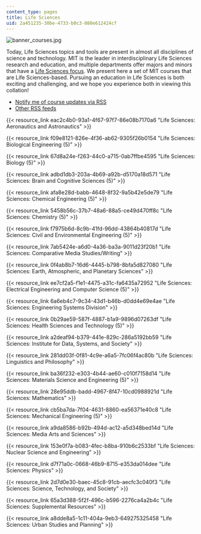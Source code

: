```yaml
---
content_type: pages
title: Life Sciences
uid: 2a451235-30be-4733-b0c3-080e612424cf
---
```

![banner_courses.jpg](https://ocw.mit.edu/courses/life-sciences/banner_courses.jpg)

Today, Life Sciences topics and tools are present in almost all disciplines of science and technology. MIT is the leader in interdisciplinary Life Sciences research and education, and multiple departments offer majors and minors that have a [Life Sciences focus](http://lifesciences.mit.edu/). We present here a set of MIT courses that are Life Sciences-based. Pursuing an education in Life Sciences is both exciting and challenging, and we hope you experience both in viewing this collation!

- [Notify me of course updates via RSS](http://ocw.mit.edu/rss/new/mit-newlifesciencescourses.xml)
- [Other RSS feeds](https://ocw.mit.edu/help/rss)

{{< resource_link eac2c4b0-93a1-4f67-97f7-86e08b7170a6 "Life Sciences: Aeronautics and Astronautics" >}}

{{< resource_link f09e8121-826e-4f36-ab62-9305f26b0154 "Life Sciences: Biological Engineering (5)" >}}

{{< resource_link 67d8a24e-f263-44c0-a715-0ab7ffbe4595 "Life Sciences: Biology (5)" >}}

{{< resource_link adbd1db3-203a-4b69-a92b-d5170a18d571 "Life Sciences: Brain and Cognitive Sciences (5)" >}}

{{< resource_link afa8e28d-babb-4648-8f32-9a5b42e5de79 "Life Sciences: Chemical Engineering (5)" >}}

{{< resource_link 5458b56c-37b7-48a6-88a5-ce49d470ff8c "Life Sciences: Chemistry (5)" >}}

{{< resource_link f7975b6d-8c9b-41fd-96dd-43864b40817d "Life Sciences: Civil and Environmental Engineering (5)" >}}

{{< resource_link 7ab5424e-a6d0-4a36-ba3a-9011d23f20b1 "Life Sciences: Comparative Media Studies/Writing" >}}

{{< resource_link 0f4ab8b7-16d6-4445-b798-8bfa5d827080 "Life Sciences: Earth, Atmospheric, and Planetary Sciences" >}}

{{< resource_link ee7cf2a5-f1e1-4475-a31c-fa6435a72952 "Life Sciences: Electrical Engineering and Computer Science (5)" >}}

{{< resource_link 6a6eb4c7-9c34-43d1-b46b-d0dd4e69e4ae "Life Sciences: Engineering Systems Division" >}}

{{< resource_link 0b29ae59-587f-4887-b1a9-9896d07263df "Life Sciences: Health Sciences and Technology (5)" >}}

{{< resource_link a2deaf94-b379-441e-829c-286a5192bb59 "Life Sciences: Institute for Data, Systems, and Society" >}}

{{< resource_link 281dd03f-0f81-4c9e-a6a5-7fc06f4ac80b "Life Sciences: Linguistics and Philosophy" >}}

{{< resource_link ba36f232-e303-4b44-ae60-c010f7158d14 "Life Sciences: Materials Science and Engineering (5)" >}}

{{< resource_link 28e95ddb-badd-4967-8f47-10cd0988921d "Life Sciences: Mathematics" >}}

{{< resource_link cb5ba7da-7f04-4631-8860-ea56371e40c8 "Life Sciences: Mechanical Engineering (5)" >}}

{{< resource_link a9da8586-b92b-494d-ac12-a5d348bed14d "Life Sciences: Media Arts and Sciences" >}}

{{< resource_link 153e0f7a-b083-4fec-b8ba-910b6c2533bf "Life Sciences: Nuclear Science and Engineering" >}}

{{< resource_link d7f71a0c-0668-46b9-8715-e353da014dee "Life Sciences: Physics" >}}

{{< resource_link 2d7d0e30-baec-45c8-91cb-aecfc3c040f3 "Life Sciences: Science, Technology, and Society" >}}

{{< resource_link 65a3d388-5f2f-496c-b596-2276ca4a2b4c "Life Sciences: Supplemental Resources" >}}

{{< resource_link a8dde8a5-1c11-404a-9eb3-649275325458 "Life Sciences: Urban Studies and Planning" >}}